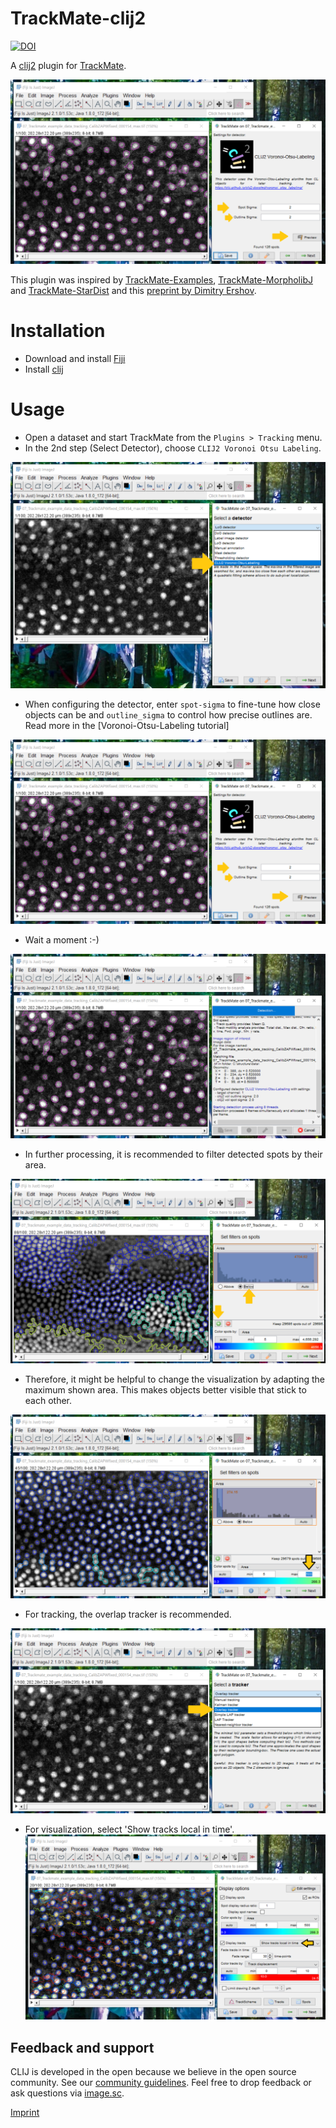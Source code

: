 TrackMate-clij2
===============

[![DOI](https://zenodo.org/badge/DOI/10.5281/zenodo.5983244.svg)](https://doi.org/10.5281/zenodo.5983244)


A [clij2](https://clij.github.io) plugin for [TrackMate](https://imagej.net/plugins/trackmate/).

![img.png](docs/config_detector.png)

This plugin was inspired by [TrackMate-Examples](https://github.com/fiji/TrackMate-examples), [TrackMate-MorpholibJ](https://github.com/tinevez/TrackMate-MorphoLibJ) and [TrackMate-StarDist](https://github.com/tinevez/TrackMate-StarDist) 
and this [preprint by Dimitry Ershov](https://www.biorxiv.org/content/10.1101/2021.09.03.458852v1.full).

# Installation

* Download and install [Fiji](https://fiji.sc/Downloads)
* Install [clij](https://clij.github.io/clij2-docs/installationInFiji)

# Usage

* Open a dataset and start TrackMate from the `Plugins > Tracking` menu.
* In the 2nd step (Select Detector), choose `CLIJ2 Voronoi Otsu Labeling`.

![img.png](docs/choose_clij2.png)

* When configuring the detector, enter `spot-sigma` to fine-tune how close objects can be and `outline_sigma` to control how precise outlines are. 
  Read more in the [Voronoi-Otsu-Labeling tutorial]

![img.png](docs/config_detector.png)

* Wait a moment :-)

![img.png](docs/wait_detection.png)

* In further processing, it is recommended to filter detected spots by their area.

![img.png](docs/filter_spots_by_area.png)

* Therefore, it might be helpful to change the visualization by adapting the maximum shown area. This makes objects better visible that stick to each other.

![img.png](docs/visualize_area.png)

* For tracking, the overlap tracker is recommended.

![img.png](docs/choose_overlap_tracker.png)

* For visualization, select 'Show tracks local in time'.
![img_1.png](docs/visualize_spots_int_time.png)

## Feedback and support
CLIJ is developed in the open because we believe in the open source community. 
See our [community guidelines](https://clij.github.io/clij2-docs/community_guidelines). 
Feel free to drop feedback or ask questions via [image.sc](https://image.sc). 

[Imprint](https://clij.github.io/imprint)
